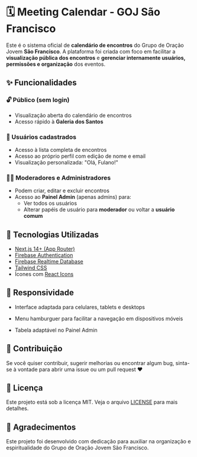 # 🗓️ Meeting Calendar - GOJ São Francisco

Este é o sistema oficial de **calendário de encontros** do Grupo de Oração Jovem **São Francisco**. A plataforma foi criada com foco em facilitar a **visualização pública dos encontros** e **gerenciar internamente usuários, permissões e organização** dos eventos.

## ✨ Funcionalidades

### 🔓 Público (sem login)
- Visualização aberta do calendário de encontros
- Acesso rápido à **Galeria dos Santos**

### 🔐 Usuários cadastrados
- Acesso à lista completa de encontros
- Acesso ao próprio perfil com edição de nome e email
- Visualização personalizada: "Olá, Fulano!"

### 👨‍💼 Moderadores e Administradores
- Podem criar, editar e excluir encontros
- Acesso ao **Painel Admin** (apenas admins) para:
  - Ver todos os usuários
  - Alterar papéis de usuário para **moderador** ou voltar a **usuário comum**

## 🧠 Tecnologias Utilizadas

- [Next.js 14+ (App Router)](https://nextjs.org/)
- [Firebase Authentication](https://firebase.google.com/products/auth)
- [Firebase Realtime Database](https://firebase.google.com/products/realtime-database)
- [Tailwind CSS](https://tailwindcss.com/)
- Ícones com [React Icons](https://react-icons.github.io/react-icons/)

## 📱 Responsividade

- Interface adaptada para celulares, tablets e desktops

- Menu hamburguer para facilitar a navegação em dispositivos móveis

- Tabela adaptável no Painel Admin

## 🤝 Contribuição

Se você quiser contribuir, sugerir melhorias ou encontrar algum bug, sinta-se à vontade para abrir uma issue ou um pull request ❤️

## 📜 Licença

Este projeto está sob a licença MIT. Veja o arquivo [LICENSE](LICENSE) para mais detalhes.

## 🙏 Agradecimentos

Este projeto foi desenvolvido com dedicação para auxiliar na organização e espiritualidade do Grupo de Oração Jovem São Francisco.
